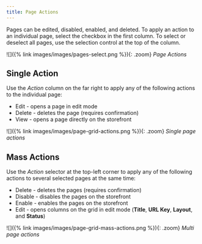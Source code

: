 ```yaml
---
title: Page Actions
---
```


Pages can be edited, disabled, enabled, and deleted. To apply an action to an individual page, select the checkbox in the first column. To select or deselect all pages, use the selection control at the top of the column.

![]({% link images/images/pages-select.png %}){: .zoom}
_Page Actions_

## Single Action

Use the _Action_ column on the far right to apply any of the following actions to the individual page:

- Edit - opens a page in edit mode
- Delete - deletes the page (requires confirmation)
- View - opens a page directly on the storefront

![]({% link images/images/page-grid-actions.png %}){: .zoom}
_Single page actions_

## Mass Actions

Use the _Action_ selector at the top-left corner to apply any of the following actions to several selected pages at the same time:

- Delete - deletes the pages (requires confirmation)
- Disable - disables the pages on the storefront
- Enable - enables the pages on the storefront
- Edit - opens columns on the grid in edit mode (**Title**, **URL Key**, **Layout**, and **Status**)

![]({% link images/images/page-grid-mass-actions.png %}){: .zoom}
_Multi page actions_
